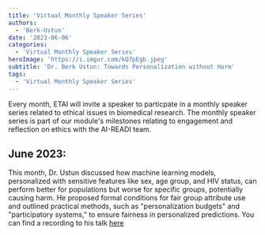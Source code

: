 ```yaml
---
title: 'Virtual Monthly Speaker Series'
authors:
  - 'Berk-Ustun'
date: '2023-06-06'
categories:
  - 'Virtual Monthly Speaker Series'
heroImage: 'https://i.imgur.com/kQ7pEgb.jpeg'
subtitle: 'Dr. Berk Ustun: Towards Personalization without Harm'
tags:
  - 'Virtual Monthly Speaker Series'
---
```


Every month, ETAI will invite a speaker to particpate in a monthly speaker series related to ethical issues in biomedical research. The monthly speaker series is part of our module's milestones relating to engagement and reflection on ethics with the AI-READI team.

## June 2023:

This month, Dr. Ustun discussed how machine learning models, personalized with sensitive features like sex, age group, and HIV status, can perform better for populations but worse for specific groups, potentially causing harm. He proposed formal conditions for fair group attribute use and outlined practical methods, such as "personalization budgets" and "participatory systems," to ensure fairness in personalized predictions. You can find a recording to his talk [here](https://public.3.basecamp.com/p/oMgBK3rWBWG4tx5hwo6ssJTY)
